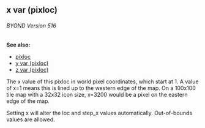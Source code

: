 ## x var (pixloc) 
###### BYOND Version 516
**See also:**
*   [pixloc](/ref/pixloc.md) 
*   [y var (pixloc)](/ref/pixloc/var/y.md) 
*   [z var (pixloc)](/ref/pixloc/var/z.md) 

The x value of this pixloc in world pixel coordinates, which
start at 1. A value of x=1 means this is lined up to the western edge of
the map. On a 100x100 tile map with a 32x32 icon size, x=3200 would be a
pixel on the eastern edge of the map. 

Setting x will alter the
loc and step_x values automatically. Out-of-bounds values are allowed.